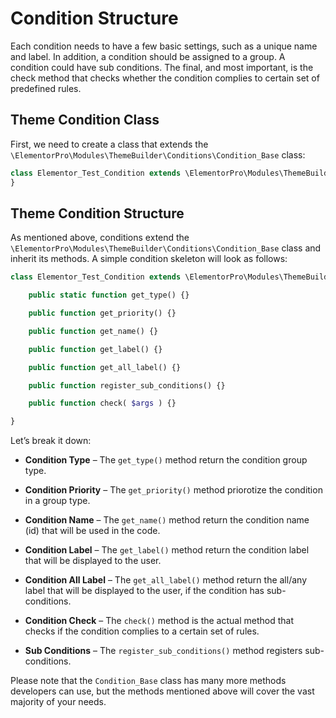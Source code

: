 # Condition Structure

<Badge type="tip" vertical="top" text="Elementor Pro" /> <Badge type="warning" vertical="top" text="Advanced" />

Each condition needs to have a few basic settings, such as a unique name and label. In addition, a condition should be assigned to a group. A condition could have sub conditions. The final, and most important, is the check method that checks whether the condition complies to certain set of predefined rules.

## Theme Condition Class

First, we need to create a class that extends the `\ElementorPro\Modules\ThemeBuilder\Conditions\Condition_Base` class:

```php
class Elementor_Test_Condition extends \ElementorPro\Modules\ThemeBuilder\Conditions\Condition_Base {
}
```

## Theme Condition Structure

As mentioned above, conditions extend the `\ElementorPro\Modules\ThemeBuilder\Conditions\Condition_Base` class and inherit its methods. A simple condition skeleton will look as follows:

```php
class Elementor_Test_Condition extends \ElementorPro\Modules\ThemeBuilder\Conditions\Condition_Base {

	public static function get_type() {}

	public function get_priority() {}

	public function get_name() {}

	public function get_label() {}

	public function get_all_label() {}

	public function register_sub_conditions() {}

	public function check( $args ) {}

}
```

Let’s break it down:

* **Condition Type** – The `get_type()` method return the condition group type.

* **Condition Priority** – The `get_priority()` method priorotize the condition in a group type.

* **Condition Name** – The `get_name()` method return the condition name (id) that will be used in the code.

* **Condition Label** – The `get_label()` method return the condition label that will be displayed to the user.

* **Condition All Label** – The `get_all_label()` method return the all/any label that will be displayed to the user, if the condition has sub-conditions.

* **Condition Check** – The `check()` method is the actual method that checks if the condition complies to a certain set of rules.

* **Sub Conditions** – The `register_sub_conditions()` method registers sub-conditions.

Please note that the `Condition_Base` class has many more methods developers can use, but the methods mentioned above will cover the vast majority of your needs.
